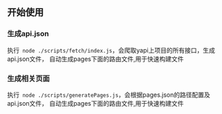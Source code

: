 ## 开始使用

### 生成api.json

执行` node ./scripts/fetch/index.js`，会爬取yapi上项目的所有接口，生成api.json文件，
自动生成pages下面的路由文件,用于快速构建文件

### 生成相关页面
执行` node ./scripts/generatePages.js`，会根据pages.json的路径配置及api.json文件，
自动生成pages下面的路由文件,用于快速构建文件

